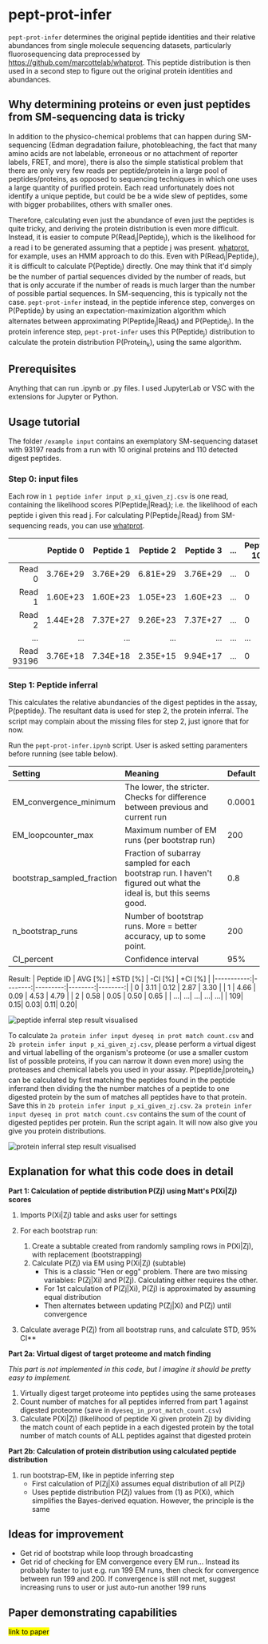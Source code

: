 # pept-prot-infer
`pept-prot-infer` determines the original peptide identities and their relative abundances from single molecule sequencing datasets, particularly fluorosequencing data preprocessed by https://github.com/marcottelab/whatprot. This peptide distribution is then used in a second step to figure out the original protein identities and abundances.

## Why determining proteins or even just peptides from SM-sequencing data is tricky
In addition to the physico-chemical problems that can happen during SM-sequencing (Edman degradation failure, photobleaching, the fact that many amino acids are not labelable, erroneous or no attachment of reporter labels, FRET, and more), there is also the simple statistical problem that there are only very few reads per peptide/protein in a large pool of peptides/proteins, as opposed to sequencing techniques in which one uses a large quantity of purified protein. Each read unfortunately does not identify a unique peptide, but could be be a wide slew of peptides, some with bigger probabilites, others with smaller ones.

Therefore, calculating even just the abundance of even just the peptides is quite tricky, and deriving the protein distribution is even more difficult.
Instead, it is easier to compute P(Read<sub>i</sub>|Peptide<sub>j</sub>), which is the likelihood for a read i to be generated assuming that a peptide j was present. 
[whatprot](https://github.com/marcottelab/whatprot), for example, uses an HMM approach to do this. Even with P(Read<sub>i</sub>|Peptide<sub>j</sub>), it is difficult to calculate P(Peptide<sub>j</sub>) directly. One may think that it'd simply be the number of partial sequences divided by the number of reads, but that is only accurate if the number of reads is much larger than the number of possible partial sequences. In SM-sequencing, this is typically not the case. `pept-prot-infer` instead, in the peptide inference step, converges on P(Peptide<sub>j</sub>) by using an expectation-maximization algorithm which alternates between approximating P(Peptide<sub>j</sub>|Read<sub>i</sub>) and P(Peptide<sub>j</sub>). In the protein inference step, `pept-prot-infer` uses this P(Peptide<sub>j</sub>) distribution to calculate the protein distribution P(Protein<sub>k</sub>), using the same algorithm.

## Prerequisites
Anything that can run .ipynb or .py files. I used 
 JupyterLab or VSC with the extensions for Jupyter or Python.

## Usage tutorial
The folder `/example input` contains an exemplatory SM-sequencing dataset with 93197 reads from a run with 10 original proteins and 110 detected digest peptides.

### Step 0: input files
Each row in `1 peptide infer input p_xi_given_zj.csv` is one read, containing the likelihood scores P(Peptide<sub>i</sub>|Read<sub>j</sub>); i.e. the likelihood of each peptide i given this read j. For calculating P(Peptide<sub>i</sub>|Read<sub>j</sub>) from SM-sequencing reads, you can use [whatprot](https://github.com/marcottelab/whatprot).

|            | Peptide 0 | Peptide 1 | Peptide 2 | Peptide 3 | ... | Peptide 109 |
|-----------:|----------:|----------:|----------:|----------:|-----|-------------|
|     Read 0 | 3.76E+29  | 3.76E+29  | 6.81E+29  | 3.76E+29  | ... | 0           |
|     Read 1 | 1.60E+23  | 1.60E+23  | 1.05E+23  | 1.60E+23  | ... | 0           |
|     Read 2 | 1.44E+28  | 7.37E+27  | 9.26E+23  | 7.37E+27  | ... | 0           |
| ...        | ...       | ...       | ...       | ...       | ... | ...         |
| Read 93196 | 3.76E+18  | 7.34E+18  | 2.35E+15  | 9.94E+17  | ... | 0           |

### Step 1: Peptide inferral
This calculates the relative abundancies of the digest peptides in the assay, P(peptide<sub>j</sub>). The resultant data is used for step 2, the protein inferral. The script may complain about the missing files for step 2, just ignore that for now.

Run the `pept-prot-infer.ipynb` script. User is asked setting paramenters before running (see table below). 

|Setting|Meaning|Default|
|:-|:-|:-|
|EM_convergence_minimum|The lower, the stricter. Checks for difference between previous and current run|0.0001|
|EM_loopcounter_max|Maximum number of EM runs (per bootstrap run)|200|
|bootstrap_sampled_fraction|Fraction of subarray sampled for each bootstrap run. I haven't figured out what the ideal is, but this seems good.|0.8|
|n_bootstrap_runs|Number of bootstrap runs. More = better accuracy, up to some point.|200|
|CI_percent|Confidence interval|95%|

Result:
| Peptide ID | AVG [%] | ±STD [%] | -CI [%] | +CI [%] |
|-----------:|--------:|---------:|--------:|--------:|
|          0 |    3.11 |     0.12 |    2.87 |    3.30 |
|          1 |    4.66 |     0.09 |    4.53 |    4.79 |
|          2 |    0.58 |     0.05 |    0.50 |    0.65 |
|         ...|      ...|       ...|      ...|      ...|
|         109|     0.15|	  0.03| 	0.11|     0.20|

![peptide inferral step result visualised](https://github.com/SophiaBailingZhou/pept-prot-infer/assets/63054954/1781e3d4-6a89-4632-89c3-77b464eb6144)

To calculate `2a protein infer input dyeseq in prot match count.csv` and `2b protein infer input p_xi_given_zj.csv`, please perform a virtual digest and virtual labelling of the organism's proteome (or use a smaller custom list of possible proteins, if you can narrow it down even more) using the proteases and chemical labels you used in your assay. P(peptide<sub>j</sub>|protein<sub>k</sub>) can be calculated by first matching the peptides found in the peptide inferrand then dividing the the number matches of a peptide to one digested protein by the sum of matches all peptides have to that protein. Save this in `2b protein infer input p_xi_given_zj.csv`. `2a protein infer input dyeseq in prot match count.csv` contains the sum of the count of digested peptides per protein.
Run the script again. It will now also give you give you protein distributions.

![protein inferral step result visualised](https://github.com/SophiaBailingZhou/pept-prot-infer/assets/63054954/caa6368f-f3a4-47da-aa53-976b7102653e)

## Explanation for what this code does in detail
**Part 1: Calculation of peptide distribution P(Zj) using Matt's P(Xi|Zj) scores**
1. Imports P(Xi|Zj) table and asks user for settings
2. For each bootstrap run:
    1. Create a subtable created from randomly sampling rows in P(Xi|Zj), with replacement (bootstrapping)
    2. Calculate P(Zj) via EM using P(Xi|Zj) (subtable)            
       - This is a classic "Hen or egg" problem. There are two missing variables: P(Zj|Xi) and P(Zj). Calculating either requires the other.
       - For 1st calculation of P(Zj|Xi), P(Zj) is approximated by assuming equal distribution
       - Then alternates between updating P(Zj|Xi) and P(Zj) until convergence

3. Calculate average P(Zj) from all bootstrap runs, and calculate STD, 95% CI**

**Part 2a: Virtual digest of target proteome and match finding**

*This part is not implemented in this code, but I imagine it should be pretty easy to implement.*
1. Virtually digest target proteome into peptides using the same proteases
2. Count number of matches for all peptides inferred from part 1 against digested proteome (save in `dyeseq_in_prot_match_count.csv`)
3. Calculate P(Xi|Zj) (likelihood of peptide Xi given protein Zj) by dividing the match count of each peptide in a each digested protein by the total number of match counts of ALL peptides against that digested protein

**Part 2b: Calculation of protein distribution using calculated peptide distribution**
1. run bootstrap-EM, like in peptide inferring step
    - First calculation of P(Zj|Xi) assumes equal distribution of all P(Zj)
    - Uses peptide distribution P(Zj) values from (1) as P(Xi), which simplifies the Bayes-derived equation. However, the principle is the same

## Ideas for improvement

- Get rid of bootstrap while loop through broadcasting
- Get rid of checking for EM convergence every EM run... Instead its probably faster to just e.g. run 199 EM runs, then check for convergence between run 199 and 200. If convergence is still not met, suggest increasing runs to user or just auto-run another 199 runs


## Paper demonstrating capabilities
<mark>link to paper</mark>